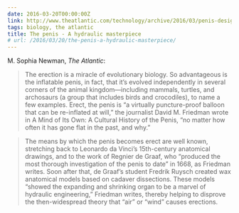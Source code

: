 ```yaml
---
date: 2016-03-20T00:00:00Z
link: http://www.theatlantic.com/technology/archive/2016/03/penis-design-engineering/474444/
tags: biology, the atlantic
title: The penis - A hydraulic masterpiece
# url: /2016/03/20/the-penis-a-hydraulic-masterpiece/
---
```


M. Sophia Newman, *The Atlantic*:

> The erection is a miracle of evolutionary biology. So advantageous is the inflatable penis, in fact, that it’s evolved independently in several corners of the animal kingdom—including mammals, turtles, and archosaurs (a group that includes birds and crocodiles), to name a few examples. Erect, the penis is “a virtually puncture-proof balloon that can be re-inflated at will,” the journalist David M. Friedman wrote in A Mind of Its Own: A Cultural History of the Penis, “no matter how often it has gone flat in the past, and why.”

> The means by which the penis becomes erect are well known, stretching back to Leonardo da Vinci’s 15th-century anatomical drawings, and to the work of Regnier de Graaf, who “produced the most thorough investigation of the penis to date” in 1668, as Friedman writes. Soon after that, de Graaf’s student Fredrik Ruysch created wax anatomical models based on cadaver dissections. These models “showed the expanding and shrinking organ to be a marvel of hydraulic engineering,” Friedman writes, thereby helping to disprove the then-widespread theory that “air” or “wind” causes erections.